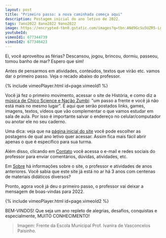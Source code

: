 ```yaml
---
layout: post
title: "Primeiro passo: a nova caminhada começa aqui"
description: Postagem inicial do ano letivo de 2022.
tags: 7ano2022 8ano2022 9ano2022
image: https://encrypted-tbn0.gstatic.com/images?q=tbn:ANd9GcSu5UZR5-Lgo-vRNwT_oVpqnlKFMSPscIGPVQ&usqp=CAU 
youtubeId: 
vimeoId1: 677344739
vimeoId2: 677348423
---
```


Ei, você aproveitou as férias? Descansou, jogou, brincou, dormiu, passeou, tomou banho de mar? Espero que sim!

Antes de pensarmos em atividades, conteúdos, textos que virão etc. vamos dar o primeiro passo. Veja o recado abaixo do professor.

{% include vimeoPlayer.html id=page.vimeoId1 %}

Você já fez o primeiro movimento, acessar o site de História, e como diz a [música de Chico Science e Nação Zumbi](https://www.youtube.com/watch?v=FaIT-WYOtms): "um passo a frente e você já não está mais no mesmo lugar". É aqui que serão postados links, games, imagens, textos, vídeos que vão complementar o que vamos estudar em sala de aula. Por isso é importante salvar o endereço no celular/computador ou anotar ele no seu caderno.

Uma dica: veja que na [página inicial do site](https://0jonjo.github.io/arcada/) você pode escolher as postagens de qual ano letivo quer acessar. Assim fica mais fácil abrir apenas o que é específico para sua turma.

Além disso, clicando em [Contato](https://0jonjo.github.io/arcada/contact.html) você acessa o e-mail e redes sociais do professor para enviar comentários, dúvidas, atividades, etc.

Em [Sobre](https://0jonjo.github.io/arcada/about.html) há informações sobre o site, o professor e atividades de anos anteriores. Você sabia que este site já está no ar há 3 anos com centenas de materiais didáticos diversos?

Pronto, agora você já deu o primeiro passo, o professor vai deixar a mensagem de boas-vindas para 2022.

{% include vimeoPlayer.html id=page.vimeoId2 %}

BEM-VINDOS! Que seja um ano repleto de alegrias, desafios, conquistas e especialmente, MUITO CONHECIMENTO! 

> Imagem: Frente da Escola Municipal Prof. Ivanira de Vasconcelos Paisinho.